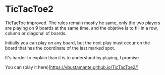 # TicTacToe2

TicTacToe improved. The rules remain mostly he same, only the two players are playing on 9 boards at the same time, and 
the objetive is to fill in a row, column or diagonal of boards. 

Initially you can play on any board, but the next play must occur on the board that has the coordinate of the last marked spot.

It's harder to explain than it is to understand by playing, I promise. 

You can (play it here)[https://vbustamante.github.io/TicTacToe2/]
